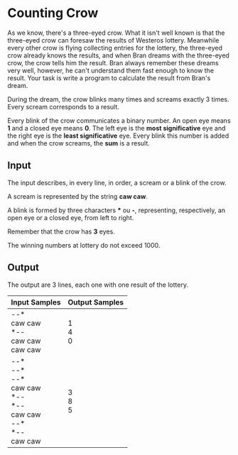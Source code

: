 # Counting Crow
As we know, there's a three-eyed crow. What it isn't well known is that the three-eyed crow can foresaw the results of Westeros lottery. Meanwhile every other crow is flying collecting entries for the lottery, the three-eyed crow already knows the results, and when Bran dreams with the three-eyed crow, the crow tells him the result. Bran always remember these dreams very well, however, he can't understand them fast enough to know the result. Your task is write a program to calculate the result from Bran's dream.

During the dream, the crow blinks many times and screams exactly 3 times. Every scream corresponds to a result.

Every blink of the crow communicates a binary number. An open eye means **1** and a closed eye means **0**. The left eye is the **most significative** eye and the right eye is the **least significative** eye. Every blink this number is added and when the crow screams, the **sum** is a result.

## Input
The input describes, in every line, in order, a scream or a blink of the crow.

A scream is represented by the string **caw caw**.

A blink is formed by three characters **\*** ou **-**, representing, respectively, an open eye or a closed eye, from left to right.

Remember that the crow has **3** eyes.

The winning numbers at lottery do not exceed 1000.

## Output
The output are 3 lines, each one with one result of the lottery.

|                                          Input Samples                                         | Output Samples |
|------------------------------------------------------------------------------------------------|----------------|
| --\*<br> caw caw<br> \*--<br> caw caw<br> caw caw                                              | 1<br> 4<br> 0  |
| --\*<br> --\*<br> --\*<br> caw caw<br> \*--<br> \*--<br> caw caw<br> --\*<br> \*--<br> caw caw | 3<br> 8<br> 5  |